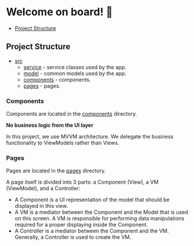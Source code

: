 # Welcome on board! :raised_hands:
- [Project Structure](#project-structure)

## Project Structure

- [src](../src)
    - [service](../src/service) - service classes used by the app.
    - [model](../src/model) - common models used by the app.
    - [components](../src/components) - components.
    - [pages](../src/pages) - pages.


### Components
Components are located in the [components](../src/components) directory.

**No business logic from the UI layer**

In this project, we use MVVM architecture.
We delegate the business functionality to ViewModels rather than Views.

### Pages

Pages are located in the [pages](../src/pages) directory.

A page itself is divided into 3 parts: a Component (View), a VM (ViewModel), and a Controller:

- A Component is a UI representation of the model that should be displayed in this view.
- A VM is a mediator between the Component and the Model that is used on this screen.
A VM is responsible for performing data manipulations required for a proper displaying inside the Component.
- A Controller is a mediator between the Component and the VM. Generally, a Controller is used to create the VM.
